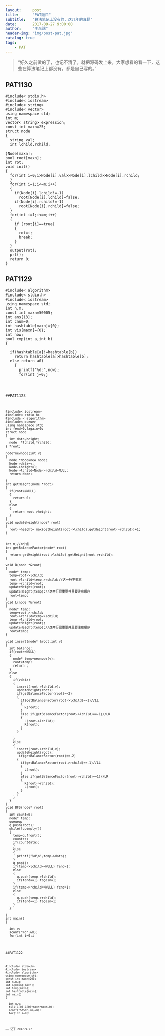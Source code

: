 ```yaml
---
layout:     post
title:      "PAT题目"
subtitle:   "算法笔记上没有的，这几年的真题"
date:       2017-09-27 9:00:00
author:     "李彦瑞"
header-img: "img/post-pat.jpg"
catalog: true
tags:
    - PAT
---
```


> “好久之前做的了，也记不清了，就把源码发上来，大家想看的看一下，这些在算法笔记上都没有，都是自己写的。”


## PAT1130

<pre><code>#include< stdio.h>
#include< iostream>
#include< string>
#include< vector>
using namespace std;
int m;
vector< string> expression;
const int maxn=25;
struct node
{
  string val;
  int lchild,rchild;

}Node[maxn];
bool root[maxn];
int rot;
void init()
{
  for(int i=0;i<maxn;i++)
  {
    Node[i].lchild=Node[i].rchild=-1;
    root[i]=true;
  }
}
void output(int v)
{
  if(Node[v].lchild!=-1||Node[v].rchild!=-1)
  {
    if(v!=rot)
    expression.push_back("(");
  }
  if(Node[v].lchild!=-1)
  {
    output(Node[v].lchild);
  }
  expression.push_back(Node[v].val);
  if(Node[v].rchild!=-1)
  {
    output(Node[v].rchild);
  }
  if(Node[v].lchild!=-1||Node[v].rchild!=-1)
  {
    if(v!=rot)
    expression.push_back(")");
  }
}
void prt()
{
  for(int i=0;i<expression.size();i++)
  {
    cout<<expression[i];    
  }
}
int main()
{
  
  string str;
  int l1,r1;
  init();
  scanf("%d",&m);
  for(int i=1;i<=m;i++)
  {
    cin>>Node[i].val>>Node[i].lchild>>Node[i].rchild;
  }
  for(int i=1;i<=m;i++)
  {
    if(Node[i].lchild!=-1)
      root[Node[i].lchild]=false;
    if(Node[i].rchild!=-1)
      root[Node[i].rchild]=false;
  }
  for(int i=1;i<=m;i++)
  {
    if (root[i]==true)
    {
      rot=i;
      break;
    }
  }
  output(rot);
  prt();
  return 0;
}
</code></pre>


## PAT1129
<pre><code>#include< algorithm>
#include< stdio.h>
#include< iostream>
using namespace std;
int n,m;
const int maxn=50005;
int ans[13];
int cnum=0;
int hashtable[maxn]={0};
int vis[maxn]={0};
int now;
bool cmp(int a,int b)
{  
  
  if(hashtable[a]!=hashtable[b])
    return hashtable[a]>hashtable[b];
  else return a<b;
}

int main()
{
  
  fill(ans,ans+13,0);
  scanf("%d%d",&n,&m);
  for(int i=0;i<n;i++)
  {
    scanf("%d",&now);
    hashtable[now]++;
    
    if(cnum>0)
    {
      printf("%d:",now);
      for(int j=0;j<cnum;j++)
      {
        printf(" %d",ans[j]);
      }
      printf("\n");
    }
  
    
    if(vis[now]==1)
    {
      sort(ans,ans+cnum,cmp);
    }
    else
    {
      if (cnum<m)
      {
        
        ans[cnum]=now;  
        vis[now]=1;
        cnum++;
        sort(ans,ans+cnum,cmp);

      }
      else
      {
        ans[cnum]=now;  
        sort(ans,ans+cnum+1,cmp);
        if(ans[cnum]!=now)
        {
          vis[now]=1;
          vis[ans[cnum]]=0;
        }
      }
    }
    
    
  }

  return 0;
}
</code></pre>
##PAT1123
<pre><code>#include< iostream>
#include< stdio.h>
#include < algorithm>
#include< queue>
using namespace std;
int fend=0,fagain=0;
struct node
{
  int data,height;
  node  *lchild,*rchild;
} *root;

node*newnode(int v)
{
  node *Node=new node;
  Node->data=v;
  Node->height=1;
  Node->lchild=Node->rchild=NULL;
  return Node;

}
int getHeight(node *root)
{
  if(root==NULL)
  {
    return 0;
  }
  else
  {
    return root->height;
  }
}
void updateHeight(node* root)
{
  root->height= max(getHeight(root->lchild),getHeight(root->rchild))+1;
}


int m;//m个点
int getBalanceFactor(node* root)
{
  return getHeight(root->lchild)-getHeight(root->rchild);
}

void R(node *&root)
{
  node* temp;
  temp=root->lchild;
  root->lchild=temp->rchild;//这一行不要忘
  temp->rchild=root;
  updateHeight(root);
  updateHeight(temp);//这两行很重要并且要注意顺序
  root=temp;
}
void L(node *&root)
{
  node* temp;
  temp=root->rchild;
  root->rchild=temp->lchild;
  temp->lchild=root;
  updateHeight(root);
  updateHeight(temp);//这两行很重要并且要注意顺序
  root=temp;
}

void insert(node* &root,int v)
{
  int balance;
  if(root==NULL)
  {
    node* temp=newnode(v);
    root=temp;
    return ;
  }
  else
  {
    if(v<root->data)
    {
      insert(root->lchild,v);
      updateHeight(root);
      if(getBalanceFactor(root)==2)
      {
        if(getBalanceFactor(root->lchild)==1)//LL
        {
          R(root);
        }
        else if(getBalanceFactor(root->lchild)==-1)//LR
        {
          L(root->lchild);
          R(root);
        }
      }
      
    }
    else 
    {
      insert(root->rchild,v);
      updateHeight(root);
       if(getBalanceFactor(root)==-2)
      {
        if(getBalanceFactor(root->rchild)==-1)//LL
        {
          L(root);
        }
        else if(getBalanceFactor(root->rchild)==1)//LR
        {
          R(root->rchild);
          L(root);
        }
      }
    }
  }
}
void BFS(node* root)
{
  int count=0;
  node* temp;
  queue<node*>q;
  q.push(root);
  while(!q.empty())
  {
    temp=q.front();
    count++;
    if(count<m)
    {
      printf("%d ",temp->data);
    }
    else
    {
      printf("%d\n",temp->data);
    }
    q.pop();
    if(temp->lchild==NULL) fend=1;
    else
    {
      q.push(temp->lchild);
      if(fend==1) fagain=1;
    }
    if(temp->rchild==NULL) fend=1;
    else
    {
      q.push(temp->rchild);
      if(fend==1) fagain=1;
    }
  }
  
}
int main()
{

  int v;
  scanf("%d",&m);
  for(int i=0;i<m;i++)
  {
    scanf("%d",&v);
    insert(root,v);
  }
  BFS(root);
  if(fagain==0) printf("YES");
  else printf("NO");
  return 0;
}
</code></pre>

##PAT1122
<pre><code>#include< stdio.h>
#include< iostream>
#include< algorithm>
using namespace std;
const int maxn=205;
int n,m,q;
int G[maxn][maxn];
int temp[maxn];
int hashtable[maxn];
int main()
{
  
  int u,v;
  fill(G[0],G[0]+maxn*maxn,0);
  scanf("%d%d",&n,&m);
  for(int i=0;i<m;i++)
  {
    scanf("%d%d",&u,&v);
    G[u][v]=1;
    G[v][u]=1;
  }
  scanf("%d",&q);
  for(int i=0;i<q;i++)
  {
    fill(hashtable,hashtable+maxn,0);
    int k;
    scanf("%d",&k);
    for(int j=0;j<k;j++)
    {
      scanf("%d",&temp[j]);
    }
    if(k==n+1)
    {
      int jj;
      for( jj=0;jj<n;jj++)
      {
        if(G[temp[jj]][temp[jj+1]]==1&&hashtable[temp[jj]]==0)
        {
          hashtable[temp[jj]]=1;
        }
        else
        {
          break;
        }
      }
      if(temp[jj]==temp[0]&&jj==n)
      {
        printf("YES\n");
      }
      else
        printf("NO\n");
    }
    else
      printf("NO\n");
  }
  
  return 0;
}
</code></pre>

——  记于 2017.9.27


